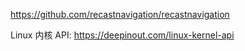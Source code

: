 
https://github.com/recastnavigation/recastnavigation

Linux 内核 API: https://deepinout.com/linux-kernel-api